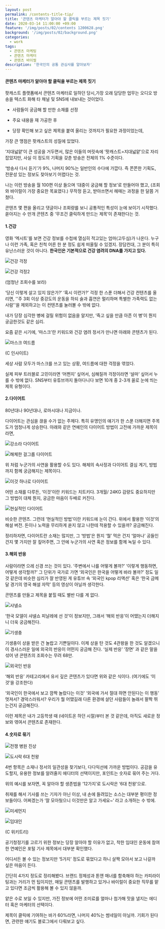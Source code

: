 ```yaml
---
layout: post
permalink: /contents-title-tip/
title: '콘텐츠 마케터가 알아야 할 클릭을 부르는 제목 짓기'
date: 2020-03-14 11:00:00 +09:00
feature: '/img/posts/02/contents 1200628.png'
background: '/img/posts/02/background.png'
categories:
  - work
tags:
  - 콘텐츠 마케팅
  - 콘텐츠 마케터
  - 콘텐츠 바이럴
description: '한국인의 공통 관심사를 알아보자'
---
```


#### 콘텐츠 마케터가 알아야 할 클릭을 부르는 제목 짓기 ####

팟캐스트 플랫폼에서 콘텐츠 마케터로 일하던 당시,가장 오래 담당한 업무는 오디오 방송을 텍스트 화해 타 채널 및 SNS에 내보내는 것이었다.



* 사람들이 궁금해 할 만한 소재를 선정

* 주요 내용을 재 가공한 후

* 당장 확인해 보고 싶은 제목을 붙여 올리는 것까지가 필요한 과정이었는데,



가장 큰 맹점은 팟캐스트의 성질에 있었다.

‘지대넓얕’이 큰 성공을 거두면서, 많은 이들의 머릿속에 ‘팟캐스트=지대넓얕’으로 자리 잡았지만, 사실 이 정도의 기획을 갖춘 방송은 전체의 1% 수준이다.

‘방송사 다시 듣기’가 9%, 나머지 90%는 일반인의 수다에 가깝다. 즉 쫀쫀한 기획도, 전문성 있는 정보도 찾아보기 어렵다는 것.

나는 이런 방송을 월 100편 이상 들으며 ‘대중이 궁금해 할 정보’로 만들어야 했고, (조회와 바이럴이 가장 중요한 목표였다.) 무작정 듣고, 받아쓰면서 헤매는 과정을 한 달쯤 거쳤다.

콘텐츠 몇 편을 올리고 댓글이나 조회량를 보니 공통적인 특성이 눈에 보이기 시작했다. 쏟아지는 수 만개 콘텐츠 중 ‘무조건 클릭하게 만드는 제목’이 존재한다는 것.

#### **1.건강**

영화 ‘엑시트’를 보면 건강 정보를 수첩에 열심히 적고있는 엄마(고두심)가 나온다. 누구나 이런 가족, 혹은 친척 어른 한 분 정도 쉽게 떠올릴 수 있겠지. 장담컨대, 그 분이 특히 유난스러운 것이 아니다. **한국인은 기본적으로 건강 염려의 DNA를 가지고 있다.**

![건강 걱정](/img/posts/02/01.png)

![건강 걱정2](/img/posts/02/02.png)

(엄청난 조회수를 보라)

‘당신 이렇게 살고 있지 않은가?’ ‘혹시 이런가?’ 걱정 한 스푼 더해서 건강 컨텐츠를 올리면, ''주 3회 이상 중강도의 운동을 하되 술과 흡연은 멀리하며 특별한 가족력도 없는 사람''을 제외하고는 이 컨텐츠를 눌러볼 수 밖에 없다.

내가 당장 심각한 병에 걸릴 위험이 없음을 알지만, ‘죽고 싶을 만큼 아픈 이 병’이 뭔지 궁금한것도 같은 심리.

요즘 같은 시기에, ‘마스크’란 키워드와 건강 염려 정서가 만나면 아래와 콘텐츠가 된다.

![마스크 여드름](/img/posts/02/03.png)

(C 인사이트)

세상 사람 모두가 마스크를 쓰고 있는 상황, 여드름에 대한 걱정을 엮었다.

실제 피부 트러블로 고민이라면 ‘어쩐지’ 싶어서, 심해질까 걱정이라면 ‘설마’ 싶어서 누를 수 밖에 없다. SNS부터 유튜브까지 돌아다니다 보면 10개 중 2-3개 꼴로 눈에 띄는 제목 유형이다.

#### **2.다이어트**

80년대나 90년대나, 로마시대나 지금이나.

다이어트는 관심을 끊을 수가 없는 주제다. 특히 유명인의 얘기가 한 스푼 더해지면 주목도가 엄청나게 상승한다. 아래와 같은 연예인의 다이어트 방법이 고전에 가까운 제목이라면,

![강소라 다이어트](/img/posts/02/04.png)

![해체한 걸그룹 다이어트](/img/posts/02/05.png)

위 처럼 누군가의 사연을 활용할 수도 있다. 해체의 속사정과 다이어트 결심 계기, 방법까지 함께 궁금해지는 제목이다.

![이것 하나로 다이어트](/img/posts/02/06.png)

어떤 소재를 다루든, ‘이것’이란 키워드는 치트키다. 3개월/ 24KG 감량도 중요하지만 그 방법이 대체 뭔지, 궁금한 마음이 두배로 커진다.

![현실적인 다이어트](/img/posts/02/07.png)

비슷한 콘텐츠. 그런데 ‘현실적인 방법’이란 키워드에 눈이 간다. 위에서 활용한 ‘이것’의 해설 버전. 돈이나 노력을 무리하게 쏟지 않고 나한테 적용할 수 있을까? 궁금해진다.

정리하자면, 다이어트란 소재는 많지만, 그 ‘방법’은 뭔지 ‘뭘’ 먹은 건지 ‘얼마나’ 공들인건지 몇 가지만 잘 짚어주면, 그 안에 누군가의 사연 혹은 정보를 함께 녹일 수 있다.

#### **3.해외 반응**

사람이라면 으레 신경 쓰는 것이 있다. ‘주변에서 나를 어떻게 볼까?’ ‘이렇게 행동하면, 어떻게 생각할까?’ 그 단위가 국가로 가면 ‘외국인은 한국을 어떻게 바라 볼까?’ 정도 일 것 같은데 비슷한 심리가 잘 반영된 게 유튜브 속 ‘외국인 kpop 리액션’ 혹은 ‘한국 금메달 경기의 영국 해설 자막’ 등의 영상이 아닐까 생각한다.

콘텐츠를 만들고 제목을 붙힐 때도 별반 다를 게 없다.

![샤넬쇼](/img/posts/02/08.png)

‘한국 모델이 샤넬쇼 피날레에 선 것’이 정보지만, 그래서 ‘해외 반응’이 어땠는지 더해지니 더욱 궁금해진다.

![기생충](/img/posts/02/09.png)

기생충이 상을 받은 건 놀랍고 기쁜일이다. 이제 상을 탄 것도 4관왕을 한 것도 알겠으니 이 경사스러운 일에 외국의 반응이 어떤지 궁금해 진다. ‘실제 반응’ ‘장면’ 과 같은 말을 섞어 낸 콘텐츠의 조회수는 무려 68만.

![외국인 반응](/img/posts/02/10.png)

‘해외 반응’ 카테고리에서 유서 깊은 콘텐츠가 있다면 위와 같은 식이다. (여기에도 ‘이것’을 강조한다)

‘외국인이 한국에서 보고 깜짝 놀랐다는 이것’ ‘외국에 가서 절대 하면 안된다는 이 행동’ 멋져서? 경악스러워서?  우리가 뭘 어땠길래 다른 환경에 살던 사람들이 놀래서 팔짝 뛰는건지 궁금해진다.

이런 제목은 내가 고등학생 때 (네이트온 하던 시절)부터 본 것 같은데, 아직도 새로운 정보와 엮여서 콘텐츠로 존재한다.

#### **4.숫자로 묶기**

![전쟁 병원 진상](/img/posts/02/11.png)

![도시락 6대 천왕](/img/posts/02/12.png)

4번 항목은 소재나 정서의 일관성을 찾기보다, 다다익선에 가까운 방법이다. 공감을 유도할지, 유용한 정보를 알려줄지 에디터의 선택이지만,  포인트는 숫자로 묶어 주는 거다.

위의 예시를 보자면, 꼭 알아야 할 생존법을 ‘12가지’로 도시락은 ‘6대 천왕’으로.

취재를 해서 기사를 쓰는 기자가 아닌 이상, 내 손에 들려있는 소스는 대부분 평이한 정보들이다. 어쩌겠는가 ‘잘 모아뒀으니 이것만은 알고 가세요~’ 라고 소개하는 수 밖에.

![미세먼지](/img/posts/02/13.png)

![임대인](/img/posts/02/14.png)

(C 위키트리)

공기청정기를 고르기 위한 정보는 당장 알아야 할 이유가 없고, 착한 임대인 운동에 참여한 연예인은 포털 기사 제목에서 대부분 확인했다.

어디서든 볼 수 있는 정보지만 ‘5가지’ 정도로 묶었다고 하니 살짝 모아서 보고 나갈까 싶은 마음이 든다.



간단히 4가지 정도로 정리해봤다. 브랜드 정체성과 톤앤 매너를 함축해야 하는 카피라이팅과는 거리가 먼 팁이지만, 매일 콘텐츠를 발행하고 있거나 바이럴이 중요한 직무를 맡고 있다면 조금씩 활용해 볼 수 있지 않을까.

얕은 수로 보일 수 있지만, 가진 정보에 어떤 조미료를 얼마나 첨가해 맛을 낼지는 에디터 혹은 마케터의 선택이다.

제목이 클릭에 기여하는 바가 60%라면, 나머지 40%는 썸네일이 아닐까. 기회가 된다면, 관련한 얘기도 블로그에서 다뤄보고 싶다.
